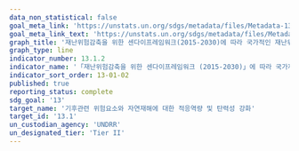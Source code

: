 ```yaml
---
data_non_statistical: false
goal_meta_link: 'https://unstats.un.org/sdgs/metadata/files/Metadata-13-01-02.pdf'
goal_meta_link_text: 'https://unstats.un.org/sdgs/metadata/files/Metadata-13-01-02.pdf'
graph_title: '재난위험감축을 위한 센다이프레임워크(2015-2030)에 따라 국가적인 재난위험감축전략을 채택하고 이행하는 국가의 수'
graph_type: line
indicator_number: 13.1.2
indicator_name: '「재난위험감축을 위한 센다이프레임워크 (2015-2030)」에 따라 국가재난위험감축전략을 채택하고 이행하는 국가의 수'
indicator_sort_order: 13-01-02
published: true
reporting_status: complete
sdg_goal: '13'
target_name: '기후관련 위험요소와 자연재해에 대한 적응역량 및 탄력성 강화'
target_id: '13.1'
un_custodian_agency: 'UNDRR'
un_designated_tier: 'Tier II'
---
```

